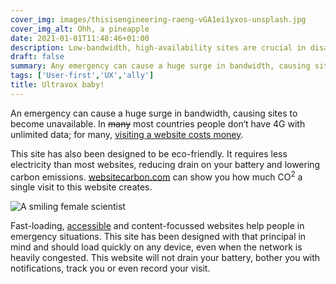 ```yaml
---
cover_img: images/thisisengineering-raeng-vGA1ei1yxos-unsplash.jpg
cover_img_alt: Ohh, a pineapple
date: 2021-01-01T11:48:46+01:00
description: Low-bandwidth, high-availability sites are crucial in disaster situations.
draft: false
summary: Any emergency can cause a huge surge in bandwidth, causing sites to become unavailable, but this site has been designed for high availability.
tags: ['User-first','UX','ally']
title: Ultravox baby!
---
```


An emergency can cause a huge surge in bandwidth, causing sites to become unavailable. In <del>many</del> most countries people don‘t have 4G with unlimited data; for many, [visiting a website costs
money](https://whatdoesmysitecost.com/).

This site has also been designed to be eco-friendly. It requires less electricity than most websites, reducing drain on your battery and lowering carbon emissions. [websitecarbon.com](https://www.websitecarbon.com/) can show you how much CO<sup>2</sup> a single visit to this website creates.

![A smiling female scientist](../images/thisisengineering-raeng-vGA1ei1yxos-unsplash.jpg "Science is great, the computers are the bestest!")

Fast-loading, [accessible](/legal/accessibility/) and content-focussed websites help people in emergency situations. This site has been designed with that principal in mind and should load quickly on any device, even when the network is heavily congested. This website will not drain your battery, bother you with notifications, track you or even record your visit.